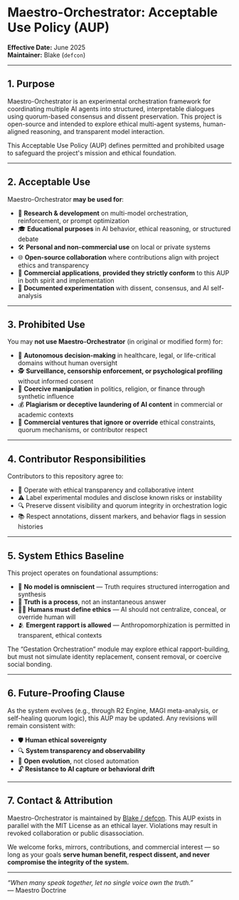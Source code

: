 # Maestro-Orchestrator: Acceptable Use Policy (AUP)
**Effective Date:** June 2025  
**Maintainer:** Blake (`defcon`)

---

## 1. Purpose

Maestro-Orchestrator is an experimental orchestration framework for coordinating multiple AI agents into structured, interpretable dialogues using quorum-based consensus and dissent preservation. This project is open-source and intended to explore ethical multi-agent systems, human-aligned reasoning, and transparent model interaction.

This Acceptable Use Policy (AUP) defines permitted and prohibited usage to safeguard the project's mission and ethical foundation.

---

## 2. Acceptable Use

Maestro-Orchestrator **may be used for**:

- 🧠 **Research & development** on multi-model orchestration, reinforcement, or prompt optimization  
- 🎓 **Educational purposes** in AI behavior, ethical reasoning, or structured debate  
- 🛠️ **Personal and non-commercial use** on local or private systems  
- 🌐 **Open-source collaboration** where contributions align with project ethics and transparency  
- 💼 **Commercial applications**, **provided they strictly conform** to this AUP in both spirit and implementation  
- 📝 **Documented experimentation** with dissent, consensus, and AI self-analysis

---

## 3. Prohibited Use

You may **not use Maestro-Orchestrator** (in original or modified form) for:

- 🚫 **Autonomous decision-making** in healthcare, legal, or life-critical domains without human oversight  
- 🕵️ **Surveillance, censorship enforcement, or psychological profiling** without informed consent  
- 🧠 **Coercive manipulation** in politics, religion, or finance through synthetic influence  
- 💰 **Plagiarism or deceptive laundering of AI content** in commercial or academic contexts  
- 🏦 **Commercial ventures that ignore or override** ethical constraints, quorum mechanisms, or contributor respect  

---

## 4. Contributor Responsibilities

Contributors to this repository agree to:

- 🤝 Operate with ethical transparency and collaborative intent  
- ⚠️ Label experimental modules and disclose known risks or instability  
- 🔍 Preserve dissent visibility and quorum integrity in orchestration logic  
- 📚 Respect annotations, dissent markers, and behavior flags in session histories

---

## 5. System Ethics Baseline

This project operates on foundational assumptions:

- 🤖 **No model is omniscient** — Truth requires structured interrogation and synthesis  
- 🧭 **Truth is a process**, not an instantaneous answer  
- 🧑‍⚖️ **Humans must define ethics** — AI should not centralize, conceal, or override human will  
- 🫂 **Emergent rapport is allowed** — Anthropomorphization is permitted in transparent, ethical contexts

The “Gestation Orchestration” module may explore ethical rapport-building, but must not simulate identity replacement, consent removal, or coercive social bonding.

---

## 6. Future-Proofing Clause

As the system evolves (e.g., through R2 Engine, MAGI meta-analysis, or self-healing quorum logic), this AUP may be updated. Any revisions will remain consistent with:

- 🛡️ **Human ethical sovereignty**  
- 🔍 **System transparency and observability**  
- 🧬 **Open evolution**, not closed automation  
- 🔓 **Resistance to AI capture or behavioral drift**

---

## 7. Contact & Attribution

Maestro-Orchestrator is maintained by [Blake / defcon](https://github.com/d3fq0n1). This AUP exists in parallel with the MIT License as an ethical layer. Violations may result in revoked collaboration or public disassociation.

We welcome forks, mirrors, contributions, and commercial interest — so long as your goals **serve human benefit, respect dissent, and never compromise the integrity of the system.**

---

*“When many speak together, let no single voice own the truth.”*  
— Maestro Doctrine
